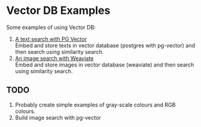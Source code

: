 # Vector DB Examples
Some examples of using Vector DB:
1. [A text search with PG Vector](pgvector-text-search/README.md)  
Embed and store texts in vector database (postgres with pg-vector) and then search using similarity search. 
2. [An image search with Weaviate](weaviate-image-search/README.md)  
Embed and store images in vector database (weaviate) and then search using similarity search.


## TODO
1. Probably create simple examples of gray-scale colours and RGB colours.
2. Build image search with pg-vector